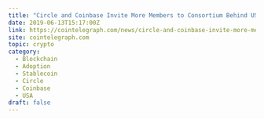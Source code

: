 ```yaml
---
title: "Circle and Coinbase Invite More Members to Consortium Behind US Dollar Coin"
date: 2019-06-13T15:17:00Z
link: https://cointelegraph.com/news/circle-and-coinbase-invite-more-members-to-consortium-behind-us-dollar-coin?utm_medium=RSS&utm_source=hune
site: cointelegraph.com
topic: crypto
category:
  - Blockchain
  - Adoption
  - Stablecoin
  - Circle
  - Coinbase
  - USA
draft: false
---
```

